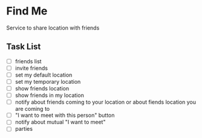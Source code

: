 # Find Me
Service to share location with friends

## Task List

- [ ] friends list
- [ ] invite friends
- [ ] set my default location
- [ ] set my temporary location
- [ ] show friends location
- [ ] show friends in my location
- [ ] notify about friends coming to your location or about fiends location you are coming to
- [ ] "I want to meet with this person" button
- [ ] notify about mutual "I want to meet"
- [ ] parties

